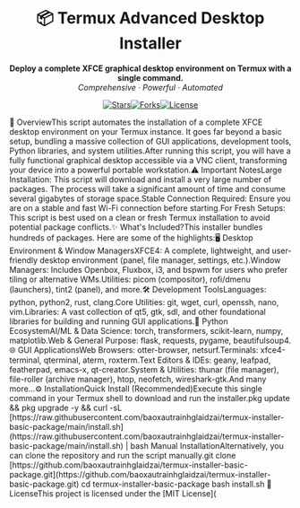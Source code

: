 <h1 align="center">📦 Termux Advanced Desktop Installer</h1><p align="center"><strong>Deploy a complete XFCE graphical desktop environment on Termux with a single command.</strong><br><em>Comprehensive · Powerful · Automated</em></p><p align="center"><a href="https://github.com/baoxautrainhglaidzai/termux-installer-basic-package/stargazers"><img src="https://img.shields.io/github/stars/baoxautrainhglaidzai/termux-installer-basic-package?color=yellow&style=for-the-badge" alt="Stars"></a><a href="https://github.com/baoxautrainhglaidzai/termux-installer-basic-package/network/members"><img src="https://img.shields.io/github/forks/baoxautrainhglaidzai/termux-installer-basic-package?color=blue&style=for-the-badge" alt="Forks"></a><a href="https://github.com/baoxautrainhglaidzai/termux-installer-basic-package/blob/main/LICENSE"><img src="https://img.shields.io/github/license/baoxautrainhglaidzai/termux-installer-basic-package?color=brightgreen&style=for-the-badge" alt="License"></a></p>🚀 OverviewThis script automates the installation of a complete XFCE desktop environment on your Termux instance. It goes far beyond a basic setup, bundling a massive collection of GUI applications, development tools, Python libraries, and system utilities.After running this script, you will have a fully functional graphical desktop accessible via a VNC client, transforming your device into a powerful portable workstation.⚠️ Important NotesLarge Installation: This script will download and install a very large number of packages. The process will take a significant amount of time and consume several gigabytes of storage space.Stable Connection Required: Ensure you are on a stable and fast Wi-Fi connection before starting.For Fresh Setups: This script is best used on a clean or fresh Termux installation to avoid potential package conflicts.✨ What's Included?This installer bundles hundreds of packages. Here are some of the highlights:🖥️ Desktop Environment & Window ManagersXFCE4: A complete, lightweight, and user-friendly desktop environment (panel, file manager, settings, etc.).Window Managers: Includes Openbox, Fluxbox, i3, and bspwm for users who prefer tiling or alternative WMs.Utilities: picom (compositor), rofi/dmenu (launchers), tint2 (panel), and more.🛠️ Development ToolsLanguages: python, python2, rust, clang.Core Utilities: git, wget, curl, openssh, nano, vim.Libraries: A vast collection of qt5, gtk, sdl, and other foundational libraries for building and running GUI applications.🐍 Python EcosystemAI/ML & Data Science: torch, transformers, scikit-learn, numpy, matplotlib.Web & General Purpose: flask, requests, pygame, beautifulsoup4.🌐 GUI ApplicationsWeb Browsers: otter-browser, netsurf.Terminals: xfce4-terminal, qterminal, aterm, roxterm.Text Editors & IDEs: geany, leafpad, featherpad, emacs-x, qt-creator.System & Utilities: thunar (file manager), file-roller (archive manager), htop, neofetch, wireshark-gtk.And many more...⚙️ InstallationQuick Install (Recommended)Execute this single command in your Termux shell to download and run the installer.pkg update && pkg upgrade -y && curl -sL [https://raw.githubusercontent.com/baoxautrainhglaidzai/termux-installer-basic-package/main/install.sh](https://raw.githubusercontent.com/baoxautrainhglaidzai/termux-installer-basic-package/main/install.sh) | bash
Manual InstallationAlternatively, you can clone the repository and run the script manually.git clone [https://github.com/baoxautrainhglaidzai/termux-installer-basic-package.git](https://github.com/baoxautrainhglaidzai/termux-installer-basic-package.git)
cd termux-installer-basic-package
bash install.sh
📜 LicenseThis project is licensed under the [MIT License](
